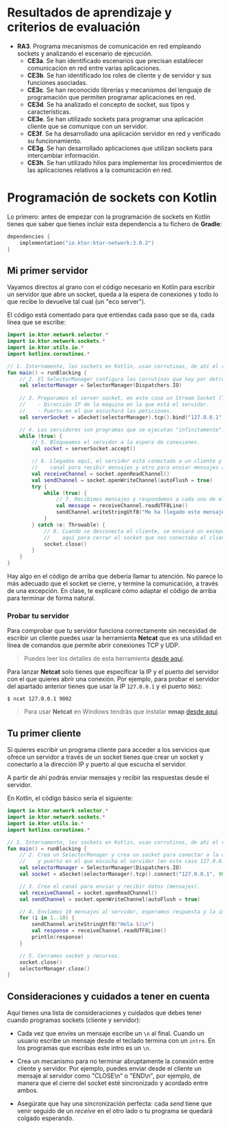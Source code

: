 # Resultados de aprendizaje y criterios de evaluación

- **RA3**. Programa mecanismos de comunicación en red empleando sockets y analizando el escenario de ejecución.
  - **CE3a**. Se han identificado escenarios que precisan establecer comunicación en red entre varias aplicaciones.
  - **CE3b**. Se han identificado los roles de cliente y de servidor y sus funciones asociadas.
  - **CE3c**. Se han reconocido librerías y mecanismos del lenguaje de programación que permiten programar aplicaciones en red.
  - **CE3d**. Se ha analizado el concepto de socket, sus tipos y características.
  - **CE3e**. Se han utilizado sockets para programar una aplicación cliente que se comunique con un servidor.
  - **CE3f**. Se ha desarrollado una aplicación servidor en red y verificado su funcionamiento.
  - **CE3g**. Se han desarrollado aplicaciones que utilizan sockets para intercambiar información.
  - **CE3h**. Se han utilizado hilos para implementar los procedimientos de las aplicaciones relativos a la comunicación en red.

# Programación de sockets con Kotlin

Lo primero: antes de empezar con la programación de sockets en Kotlin tienes que saber que tienes incluir esta dependencia a tu fichero de **Gradle**:

```kotlin
dependencies {
    implementation("io.ktor:ktor-network:3.0.2")
}
```

## Mi primer servidor

Vayamos directos al grano con el código necesario en Kotlin para escribir un servidor que abre un socket, queda a la espera de conexiones y todo lo que recibe lo devuelve tal cual (un "eco server").

El código está comentado para que entiendas cada paso que se da, cada línea que se escribe:

```kotlin
import io.ktor.network.selector.*
import io.ktor.network.sockets.*
import io.ktor.utils.io.*
import kotlinx.coroutines.*

// 1. Internamente, los sockets en Kotlin, usan corrutinas, de ahí el runBlocking.
fun main() = runBlocking {
    // 2. El SelectorManager configura las corrutinas que hay por detrás de los sockets en Kotlin.
    val selectorManager = SelectorManager(Dispatchers.IO)
    
    // 3. Preparamos el server socket, en este caso un Stream Socket (TCP). Indicamos:
    //    - Dirección IP de la máquina en la que está el servidor.
    //    - Puerto en el que escuchará las peticiones.
    val serverSocket = aSocket(selectorManager).tcp().bind("127.0.0.1", 9002)

    // 4. Los servidores son programas que se ejecutan "infinitamente".
    while (true) {
        // 5. Bloqueamos el servidor a la espera de conexiones.
        val socket = serverSocket.accept()

        // 6. Llegados aquí, el servidor está conectado a un cliente y creamos un
        //    canal para recibir mensajes y otro para enviar mensajes al cliente.
        val receiveChannel = socket.openReadChannel()
        val sendChannel = socket.openWriteChannel(autoFlush = true)
        try {
            while (true) {
                // 7. Recibimos mensajes y respondemos a cada uno de ellos.
                val message = receiveChannel.readUTF8Line()
                sendChannel.writeStringUtf8("Me ha llegado este mensaje: $message\n")
            }
        } catch (e: Throwable) {
            // 8. Cuando se desconecta el cliente, se enviará un excepción y llegaremos
            //    aquí para cerrar el socket que nos conectaba al cliente.
            socket.close()
        }
    }
}
```

Hay algo en el código de arriba que debería llamar tu atención. No parece lo más adecuado que el socket se cierre, y termine la comunicación, a través de una excepción. En clase, te explicaré cómo adaptar el código de arriba para terminar de forma natural.

### Probar tu servidor

Para comprobar que tu servidor funciona correctamente sin necesidad de escribir un cliente puedes usar la herramienta **Netcat** que es una utilidad en línea de comandos que permite abrir conexiones TCP y UDP.

> Puedes leer los detalles de esta herramienta [desde aquí](https://man.archlinux.org/man/netcat.1.en).

Para lanzar **Netcat** solo tienes que especificar la IP y el puerto del servidor con el que quieres abrir una conexión. Por ejemplo, para probar el servidor del apartado anterior tienes que usar la IP `127.0.0.1` y el puerto `9002`:

```shell
$ ncat 127.0.0.1 9002
```

> Para usar **Netcat** en Windows tendrás que instalar **nmap** [desde aquí](https://nmap.org/download.html#windows).

## Tu primer cliente

Si quieres escribir un programa cliente para acceder a los servicios que ofrece un servidor a través de un socket tienes que crear un socket y conectarlo a la dirección IP y puerto al que escucha el servidor.

A partir de ahí podrás enviar mensajes y recibir las respuestas desde el servidor.

En Kotlin, el código básico sería el siguiente:

```kotlin
import io.ktor.network.selector.*
import io.ktor.network.sockets.*
import io.ktor.utils.io.*
import kotlinx.coroutines.*

// 1. Internamente, los sockets en Kotlin, usan corrutinas, de ahí el runBlocking.
fun main() = runBlocking {
    // 2. Crea un SelectorManager y crea un socket para conectar a la dirección IP
    //    y puerto en el que escucha el servidor (en este caso 127.0.0.1:9090).
    val selectorManager = SelectorManager(Dispatchers.IO)
    val socket = aSocket(selectorManager).tcp().connect("127.0.0.1", 9090)

    // 3. Crea el canal para enviar y recibir datos (mensajes).
    val receiveChannel = socket.openReadChannel()
    val sendChannel = socket.openWriteChannel(autoFlush = true)

    // 4. Envíamos 10 mensajes al servidor, esperamos respuesta y la imprimos por pantalla.
    for (i in 1..10) {
        sendChannel.writeStringUtf8("Hola $i\n")
        val response = receiveChannel.readUTF8Line()
        println(response)
    }

    // 5. Cerramos socket y recursos.
    socket.close()
    selectorManager.close()
}
```

## Consideraciones y cuidados a tener en cuenta

Aquí tienes una lista de consideraciones y cuidados que debes tener cuando programas sockets (cliente y servidor):

- Cada vez que envíes un mensaje escribe un `\n` al final. Cuando un usuario escribe un mensaje desde el teclado termina con un `intro`. En los programas que escribas este intro es un `\n`.

- Crea un mecanismo para no terminar abruptamente la conexión entre cliente y servidor. Por ejemplo, puedes enviar desde el cliente un mensaje al servidor como "CLOSE\n" o "END\n", por ejemplo, de manera que el cierre del socket esté sincronizado y acordado entre ambos.

- Asegúrate que hay una sincronización perfecta: cada *send* tiene que venir seguido de un *receive* en el otro lado o tu programa se quedará colgado esperando.
